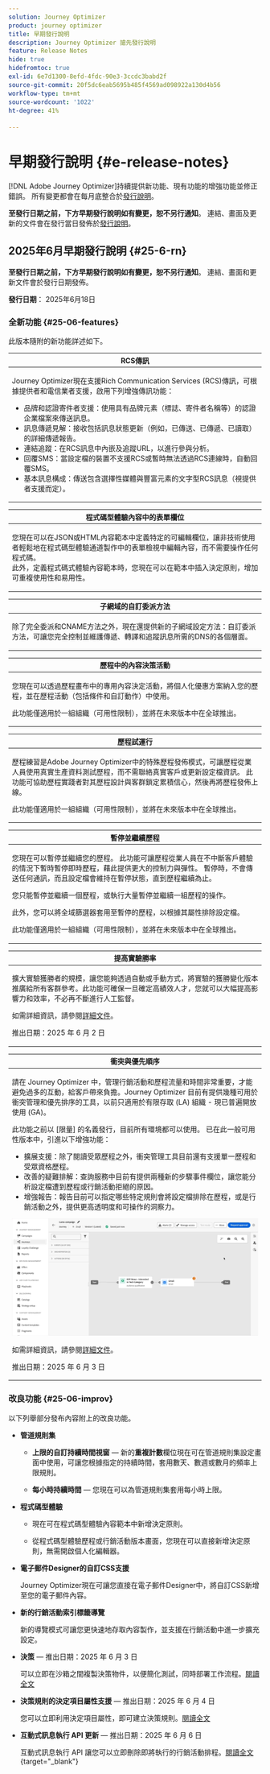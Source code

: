 ```yaml
---
solution: Journey Optimizer
product: journey optimizer
title: 早期發行說明
description: Journey Optimizer 搶先發行說明
feature: Release Notes
hide: true
hidefromtoc: true
exl-id: 6e7d1300-8efd-4fdc-90e3-3ccdc3babd2f
source-git-commit: 20f5dc6eab5695b485f4569ad098922a130d4b56
workflow-type: tm+mt
source-wordcount: '1022'
ht-degree: 41%

---
```


# 早期發行說明 {#e-release-notes}

[!DNL Adobe Journey Optimizer]持續提供新功能、現有功能的增強功能並修正錯誤。 所有變更都會在每月底整合於[發行說明](release-notes.md)。

**至發行日期之前，下方早期發行說明如有變更，恕不另行通知**。 連結、畫面及更新的文件會在發行當日發佈於[發行說明](release-notes.md)。


## 2025年6月早期發行說明 {#25-6-rn}


**至發行日期之前，下方早期發行說明如有變更，恕不另行通知**。 連結、畫面和更新文件會於發行日期發佈。

**發行日期**： 2025年6月18日


### 全新功能 {#25-06-features}

此版本隨附的新功能詳述如下。




<table>
<thead>
<tr>
<th><strong>RCS傳訊</strong><br/></th>
</tr>
</thead>
<tbody>
<tr>
<td>
<p>Journey Optimizer現在支援Rich Communication Services (RCS)傳訊，可根據提供者和電信業者支援，啟用下列增強傳訊功能：</p>
<ul>
<li>品牌和認證寄件者支援：使用具有品牌元素（標誌、寄件者名稱等）的認證企業檔案來傳送訊息。</li>
<li>訊息傳遞見解：接收包括訊息狀態更新（例如，已傳送、已傳遞、已讀取）的詳細傳遞報告。</li>
<li>連結追蹤：在RCS訊息中內嵌及追蹤URL，以進行參與分析。</li>
<li>回覆SMS：當設定檔的裝置不支援RCS或暫時無法透過RCS連線時，自動回覆SMS。</li>
<li>基本訊息構成：傳送包含選擇性媒體與豐富元素的文字型RCS訊息（視提供者支援而定）。</li>
</ul>
<!--p>For more information, refer to the <a href="../sms/sms-configuration.md">detailed documentation</a>.</p-->
</td>
</tr>
</tbody>
</table>

<!--table>
<thead>
<tr>
<th><strong>True Multi-Tenant Unitary Delivery</strong><br/></th>
</tr>
</thead>
<tbody>
<tr>
<td>
<p>No description provided.</p>
</td>
</tr>
</tbody>
</table-->

<table>
<thead>
<tr>
<th><strong>程式碼型體驗內容中的表單欄位</strong><br/></th>
</tr>
</thead>
<tbody>
<tr>
<td>
<p>您現在可以在JSON或HTML內容範本中定義特定的可編輯欄位，讓非技術使用者輕鬆地在程式碼型體驗通道製作中的表單檢視中編輯內容，而不需要操作任何程式碼。<br />此外，定義程式碼式體驗內容範本時，您現在可以在範本中插入決定原則，增加可重複使用性和易用性。</p>
</td>
</tr>
</tbody>
</table>

<table>
<thead>
<tr>
<th><strong>子網域的自訂委派方法</strong><br/></th>
</tr>
</thead>
<tbody>
<tr>
<td>
<p>除了完全委派和CNAME方法之外，現在還提供新的子網域設定方法：自訂委派方法，可讓您完全控制並維護傳遞、轉譯和追蹤訊息所需的DNS的各個層面。</p>
</td>
</tr>
</tbody>
</table>


<table>
<thead>
<tr>
<th><strong>歷程中的內容決策活動</strong><br/></th>
</tr>
</thead>
<tbody>
<tr>
<td>
<p>您現在可以透過歷程畫布中的專用內容決定活動，將個人化優惠方案納入您的歷程，並在歷程活動（包括條件和自訂動作）中使用。</p>
<p>此功能僅適用於一組組織（可用性限制），並將在未來版本中在全球推出。</p>
</td>
</tr>
</tbody>
</table>


<!--table>
<thead>
<tr>
<th><strong>Experience Decisioning in email channel</strong><br/></th>
</tr>
</thead>
<tbody>
<tr>
<td>
<p>No description provided.</p>
</td>
</tr>
</tbody>
</table-->



<table>
<thead>
<tr>
<th><strong>歷程試運行</strong><br/></th>
</tr>
</thead>
<tbody>
<tr>
<td>
<p>歷程練習是Adobe Journey Optimizer中的特殊歷程發佈模式，可讓歷程從業人員使用真實生產資料測試歷程，而不需聯絡真實客戶或更新設定檔資訊。 此功能可協助歷程實踐者對其歷程設計與客群鎖定累積信心，然後再將歷程發佈上線。</p>
<p>此功能僅適用於一組組織（可用性限制），並將在未來版本中在全球推出。</p>
</td>
</tr>
</tbody>
</table>


<table>
<thead>
<tr>
<th><strong>暫停並繼續歷程</strong><br/></th>
</tr>
</thead>
<tbody>
<tr>
<td>
<p>您現在可以暫停並繼續您的歷程。 此功能可讓歷程從業人員在不中斷客戶體驗的情況下暫時暫停即時歷程，藉此提供更大的控制力與彈性。 暫停時，不會傳送任何通訊，而且設定檔會維持在暫停狀態，直到歷程繼續為止。</p>
<p>您只能暫停並繼續一個歷程，或執行大量暫停並繼續一組歷程的操作。</p>
<p>此外，您可以將全域篩選器套用至暫停的歷程，以根據其屬性排除設定檔。</p>
<p>此功能僅適用於一組組織（可用性限制），並將在未來版本中在全球推出。</p>
</td>
</tr>
</tbody>
</table>

<table>
<thead>
<tr>
<th><strong>提高實驗勝率</strong><br/></th>
</tr>
</thead>
<tbody>
<tr>
<td>
<p>擴大實驗獲勝者的規模，讓您能夠透過自動或手動方式，將實驗的獲勝變化版本推廣給所有客群參考。此功能可確保一旦確定高績效人才，您就可以大幅提高影響力和效率，不必再不斷進行人工監督。</p>
<p>如需詳細資訊，請參閱<a href="../content-management/content-experiment.md">詳細文件</a>。</p>
<p>推出日期：2025 年 6 月 2 日</p></td>
</tr>
</tbody>
</table>

<table>
<thead>
<tr>
<th><strong>衝突與優先順序</strong><br/></th>
</tr>
</thead>
<tbody>
<tr>
<td>
<p>請在 Journey Optimizer 中，管理行銷活動和歷程流量和時間非常重要，才能避免過多的互動，給客戶帶來負擔。Journey Optimizer 目前有提供幾種可用於衝突管理和優先排序的工具，以前只適用於有限存取 (LA) 組織 - 現已普遍開放使用 (GA)。</p>
<p>此功能之前以 [限量] 的名義發行，目前所有環境都可以使用。 已在此一般可用性版本中，引進以下增強功能：</p>
<ul>
<li>擴展支援：除了閱讀受眾歷程之外，衝突管理工具目前還有支援單一歷程和受眾資格歷程。</li>
<li>改善的疑難排解：查詢服務中目前有提供兩種新的步驟事件欄位，讓您能分析設定檔遭到歷程或行銷活動拒絕的原因。</li>
<li>增強報告：報告目前可以指定哪些特定規則會將設定檔排除在歷程，或是行銷活動之外，提供更高透明度和可操作的洞察力。</li></ul>
<img src="assets/do-not-localize/gif-conflict.gif">
<p>如需詳細資訊，請參閱<a href="../conflict-prioritization/gs-conflict-prioritization.md">詳細文件</a>。</p>
<p>推出日期：2025 年 6 月 3 日</p>
</td>
</tr>
</tbody>
</table>


### 改良功能 {#25-06-improv}

以下列舉部分發布內容附上的改良功能。

* **管道規則集**

   * **上限的自訂持續時間視窗** — 新的&#x200B;**重複計數**&#x200B;欄位現在可在管道規則集設定畫面中使用，可讓您根據指定的持續時間，套用數天、數週或數月的頻率上限規則。

   * **每小時持續時間** — 您現在可以為管道規則集套用每小時上限。

* **程式碼型體驗**

   * 現在可在程式碼型體驗內容範本中新增決定原則。

   * 從程式碼型體驗歷程或行銷活動版本畫面，您現在可以直接新增決定原則，無需開啟個人化編輯器。

* **電子郵件Designer的自訂CSS支援**

  Journey Optimizer現在可讓您直接在電子郵件Designer中，將自訂CSS新增至您的電子郵件內容。

* **新的行銷活動索引標籤導覽**

  新的導覽模式可讓您更快速地存取內容製作，並支援在行銷活動中進一步擴充設定。

* **決策** — 推出日期：2025 年 6 月 3 日

  可以立即在沙箱之間複製決策物件，以便簡化測試，同時部署工作流程。[閱讀全文](../configuration/copy-objects-to-sandbox.md#decisioning)

* **決策規則的決定項目屬性支援** — 推出日期：2025 年 6 月 4 日

  您可以立即利用決定項目屬性，即可建立決策規則。[閱讀全文](../experience-decisioning/rules.md#create)

* **互動式訊息執行 API 更新** — 推出日期：2025 年 6 月 6 日

  互動式訊息執行 API 讓您可以立即刪除即將執行的行銷活動排程。[閱讀全文](https://developer.adobe.com/journey-optimizer-apis/references/messaging/){target="_blank"}